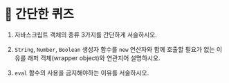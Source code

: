 # 📝 간단한 퀴즈

1. 자바스크립트 객체의 종류 3가지를 간단하게 서술하시오.

2. `String`, `Number`, `Boolean` 생성자 함수를 `new` 연산자와 함께 호출할 필요가 없는 이유를 래퍼 객체(wrapper object)와 연관지어 설명하시오.

3. `eval` 함수의 사용을 금지해야하는 이유를 서술하시오.